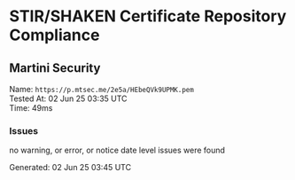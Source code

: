 # STIR/SHAKEN Certificate Repository Compliance

## Martini Security

Name: `https://p.mtsec.me/2e5a/HEbeQVk9UPMK.pem`\
Tested At: 02 Jun 25 03:35 UTC\
Time: 49ms

### Issues

no warning, or error, or notice date level issues were found

Generated: 02 Jun 25 03:45 UTC